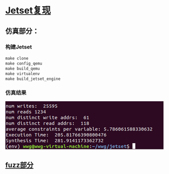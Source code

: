 # [Jetset复现](https://github.com/aerosec/jetset/)
## 仿真部分：
### 构建Jetset
    make clone
    make config_qemu
    make build_qemu
    make virtualenv
    make build_jetset_engine
### 仿真结果
![jetset仿真结果](https://github.com/Cyber-Security-Team/binary_function_similarity/blob/main/image/jetset%E4%BB%BF%E7%9C%9F%E7%BB%93%E6%9E%9C.png)
## [fuzz部分](https://github.com/aerosec/jetset_fuzzer/tree/master)


